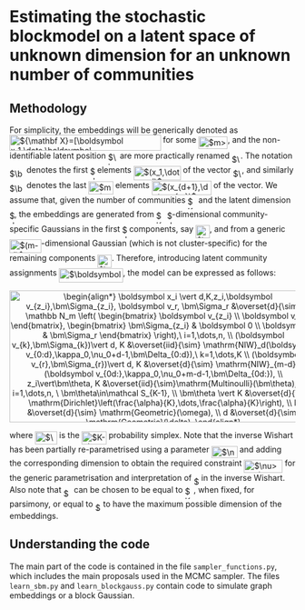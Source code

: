# Estimating the stochastic blockmodel on a latent space of unknown dimension for an unknown number of communities

## Methodology

For simplicity, the embeddings will be generically denoted as <img alt="${\mathbf X}=[\boldsymbol x_1,\dots,\boldsymbol x_n]^\top\in\mathbb R^{n\times m},\ \boldsymbol x_i\in\mathbb R^m$" src="svgs/abe70a44538d121155dad760860b5070.svg" align="middle" width="266.52632985pt" height="27.9124395pt"/> for some <img alt="$m&gt;K$" src="svgs/ad64b477ecc18129fe9b235d89bd7a54.svg" align="middle" width="51.48773685pt" height="22.4657235pt"/>, and the non-identifiable latent position <img alt="$\boldsymbol v^\star_j$" src="svgs/3e0fa3ff3c5539cdc0e09aed76998444.svg" align="middle" width="16.6590534pt" height="22.638462pt"/> are more practically renamed <img alt="$\boldsymbol v_j$" src="svgs/56fa4aecdf044ac082a31373cc0ad81d.svg" align="middle" width="15.41952885pt" height="14.6118786pt"/>. The notation <img alt="$\boldsymbol x_{i:d}$" src="svgs/2aa5d0cfa9ac37116f11e0443c6d1e96.svg" align="middle" width="26.0487843pt" height="14.6118786pt"/> denotes the first <img alt="$d$" src="svgs/2103f85b8b1477f430fc407cad462224.svg" align="middle" width="8.55596445pt" height="22.8310566pt"/> elements <img alt="$(x_1,\dots,x_d)$" src="svgs/d9cf27ab8ea9978e067dc5b146a9a2a8.svg" align="middle" width="83.14428045pt" height="24.657534pt"/> of the vector <img alt="$\boldsymbol x_i$" src="svgs/70be273b745beb375dc544763c727b86.svg" align="middle" width="15.48422205pt" height="14.6118786pt"/>, and similarly <img alt="$\boldsymbol x_{id:}$" src="svgs/e1d3148ecf605c30c9fbd6ffa404e657.svg" align="middle" width="26.0487843pt" height="14.6118786pt"/> denotes the last <img alt="$m-d$" src="svgs/559de9b66c7e81ca756bd5280353c7e6.svg" align="middle" width="43.0802559pt" height="22.8310566pt"/> elements <img alt="$(x_{d+1},\dots,x_{m})$" src="svgs/1e99a6d2aca38f5684f5b4275d857823.svg" align="middle" width="104.9004957pt" height="24.657534pt"/> of the vector. We assume that, given the number of communities <img alt="$K$" src="svgs/d6328eaebbcd5c358f426dbea4bdbf70.svg" align="middle" width="15.13700595pt" height="22.4657235pt"/> and the latent dimension <img alt="$d$" src="svgs/2103f85b8b1477f430fc407cad462224.svg" align="middle" width="8.55596445pt" height="22.8310566pt"/>, the embeddings are generated from <img alt="$K$" src="svgs/d6328eaebbcd5c358f426dbea4bdbf70.svg" align="middle" width="15.13700595pt" height="22.4657235pt"/> <img alt="$d$" src="svgs/2103f85b8b1477f430fc407cad462224.svg" align="middle" width="8.55596445pt" height="22.8310566pt"/>-dimensional community-specific Gaussians in the first <img alt="$d$" src="svgs/2103f85b8b1477f430fc407cad462224.svg" align="middle" width="8.55596445pt" height="22.8310566pt"/> components, say <img alt="$\mathbf X_{:d}$" src="svgs/0fe2d5f1c4b80c5c9a473d32ea1c5285.svg" align="middle" width="24.8567286pt" height="22.5570873pt"/>, and from a generic <img alt="$(m-d)$" src="svgs/49f50be6c56b16056a48557243d76fa5.svg" align="middle" width="55.86568845pt" height="24.657534pt"/>-dimensional Gaussian (which is not cluster-specific) for the remaining components <img alt="$\mathbf X_{d:}$" src="svgs/999f5178905008d46d45806e3539fcfd.svg" align="middle" width="24.8567286pt" height="22.5570873pt"/>. Therefore, introducing latent community assignments <img alt="$\boldsymbol z=(z_1,\dots,z_n)$" src="svgs/0fbe66c1f30016944032b59dd3ffed07.svg" align="middle" width="112.6615215pt" height="24.657534pt"/>, the model can be expressed as follows:

<p align="center"><img alt="\begin{align*}&#10;\boldsymbol x_i \vert d,K,z_i,\boldsymbol v_{z_i},\bm\Sigma_{z_i}, \boldsymbol v_r, \bm\Sigma_r &amp;\overset{d}{\sim} \mathbb N_m \left( \begin{bmatrix} \boldsymbol v_{z_i} \\ \boldsymbol v_r \end{bmatrix}, \begin{bmatrix} \bm\Sigma_{z_i} &amp; \boldsymbol 0 \\ \boldsymbol 0 &amp; \bm\Sigma_r \end{bmatrix} \right),\ i=1,\dots,n, \\&#10;(\boldsymbol v_{k},\bm\Sigma_{k})\vert d, K &amp;\overset{iid}{\sim} \mathrm{NIW}_d(\boldsymbol v_{0:d},\kappa_0,\nu_0+d-1,\bm\Delta_{0:d}),\ k=1,\dots,K \\&#10;(\boldsymbol v_{r},\bm\Sigma_{r})\vert d, K &amp;\overset{d}{\sim} \mathrm{NIW}_{m-d}(\boldsymbol v_{0d:},\kappa_0,\nu_0+m-d-1,\bm\Delta_{0d:}), \\&#10;z_i\vert\bm\theta, K &amp;\overset{iid}{\sim}\mathrm{Multinoulli}(\bm\theta),\ i=1,\dots,n, \ \bm\theta\in\mathcal S_{K-1}, \\&#10;\bm\theta \vert K &amp;\overset{d}{\sim} \mathrm{Dirichlet}\left(\frac{\alpha}{K},\dots,\frac{\alpha}{K}\right), \\&#10;k &amp;\overset{d}{\sim} \mathrm{Geometric}(\omega), \\&#10;d &amp;\overset{d}{\sim} \mathrm{Geometric}(\delta).&#10;\end{align*}" src="svgs/829b38360a78f49a4debbad15ec506f6.svg" align="middle" width="542.66040015pt" height="231.6803577pt"/></p>

where <img alt="$\mathcal S_{K-1}$" src="svgs/1ca2006f4cd689950a74e72a91091a21.svg" align="middle" width="38.63261985pt" height="22.4657235pt"/> is the <img alt="$K-1$" src="svgs/877f17da0d7c756840fdc976d3c9e264.svg" align="middle" width="43.4474007pt" height="22.4657235pt"/> probability simplex. Note that the inverse Wishart has been partially re-parametrised using a parameter <img alt="$\nu_0&gt;0$" src="svgs/1bb6a4a3cd46c31f86edf629fac4d2f7.svg" align="middle" width="45.63157335pt" height="21.1872144pt"/> and adding the corresponding dimension to obtain the required constraint <img alt="$\nu&gt;d-1$" src="svgs/59d27f4580a6da5a1f33c7c387d77565.svg" align="middle" width="67.95067785pt" height="22.8310566pt"/> for the generic parametrisation and interpretation of <img alt="$\nu$" src="svgs/b49211c7e49541e500c32b4d56d354dc.svg" align="middle" width="9.16670205pt" height="14.1552444pt"/> in the inverse Wishart. Also note that <img alt="$m$" src="svgs/0e51a2dede42189d77627c4d742822c3.svg" align="middle" width="14.4331011pt" height="14.1552444pt"/> can be chosen to be equal to <img alt="$K$" src="svgs/d6328eaebbcd5c358f426dbea4bdbf70.svg" align="middle" width="15.13700595pt" height="22.4657235pt"/>, when fixed, for parsimony, or equal to <img alt="$n$" src="svgs/55a049b8f161ae7cfeb0197d75aff967.svg" align="middle" width="9.86687625pt" height="14.1552444pt"/> to have the maximum possible dimension of the embeddings.

## Understanding the code

The main part of the code is contained in the file `sampler_functions.py`, which includes the main proposals used in the MCMC sampler. The files `learn_sbm.py` and `learn_blockgauss.py` contain code to simulate graph embeddings or a block Gaussian.

<!--
## References

* Heard, N.A., Rubin-Delanchy, P.T.G. and Lawson, D.J. (2014). "Filtering automated polling traffic in computer network flow data". Proceedings - 2014 IEEE Joint Intelligence and Security Informatics Conference, JISIC 2014, 268-271. ([Link](https://ieeexplore.ieee.org/document/6975589/))
-->

